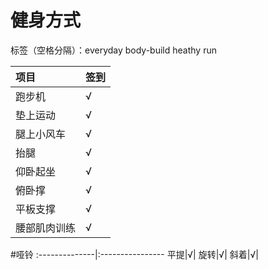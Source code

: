 ﻿# 健身方式

标签（空格分隔）：everyday body-build heathy run 



项目|签到
:---------------|:---------------
跑步机|√|
垫上运动|√|
腿上小风车|√|
抬腿|√|
仰卧起坐|√|
俯卧撑|√|
平板支撑|√|
腰部肌肉训练|√|

#哑铃
:--------------|:----------------
平提|√|
旋转|√|
斜着|√|







